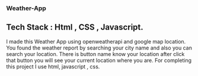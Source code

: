 ### Weather-App

## Tech Stack : Html , CSS , Javascript.

I made this Weather App using openweatherapi and google map location. You found the weather report by searching your city name and also you can search your location. 
There is button name know your location after click that button you will see your current location where you are. 
For completing this project I use html, javascript , css.

